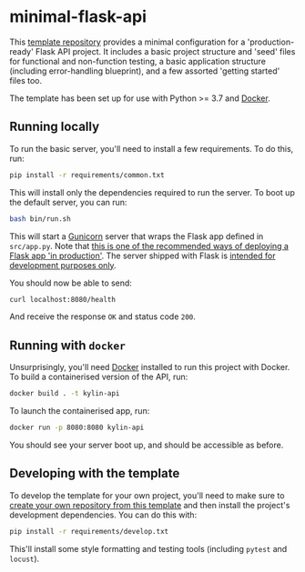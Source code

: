 # minimal-flask-api

This [template repository](https://docs.github.com/en/github/creating-cloning-and-archiving-repositories/creating-a-repository-from-a-template)
 provides a minimal configuration for a 'production-ready' Flask API 
project. It includes a basic project structure and 'seed' files for functional and 
non-function testing, a basic application structure (including error-handling 
blueprint), and a few assorted 'getting started' files too.

The template has been set up for use with Python >= 3.7 and [Docker](https://www.docker.com/). 

## Running locally

To run the basic server, you'll need to install a few requirements. To do this, run:

```bash
pip install -r requirements/common.txt
```

This will install only the dependencies required to run the server. To boot up the 
default server, you can run:

```bash
bash bin/run.sh
```

This will start a [Gunicorn](https://gunicorn.org/) server that wraps the Flask app 
defined in `src/app.py`. Note that [this is one of the recommended ways of deploying a
Flask app 'in production'](https://flask.palletsprojects.com/en/1.1.x/deploying/wsgi-standalone/). 
The server shipped with Flask is [intended for development
purposes only](https://flask.palletsprojects.com/en/1.1.x/deploying/#deployment).  

You should now be able to send:

```bash
curl localhost:8080/health
```

And receive the response `OK` and status code `200`. 

## Running with `docker`

Unsurprisingly, you'll need [Docker](https://www.docker.com/products/docker-desktop) 
installed to run this project with Docker. To build a containerised version of the API, 
run:

```bash
docker build . -t kylin-api
```

To launch the containerised app, run:

```bash
docker run -p 8080:8080 kylin-api
```

You should see your server boot up, and should be accessible as before.

## Developing with the template

To develop the template for your own project, you'll need to make sure to [create your
own repository from this template](https://docs.github.com/en/github/creating-cloning-and-archiving-repositories/creating-a-repository-from-a-template) 
and then install the project's development dependencies. You can do this with:

```bash
pip install -r requirements/develop.txt
```

This'll install some style formatting and testing tools (including `pytest` and 
`locust`).
